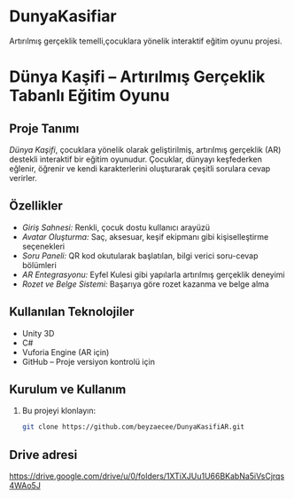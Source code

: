 # DunyaKasifiar
 Artırılmış gerçeklik temelli,çocuklara yönelik interaktif eğitim oyunu projesi.
# Dünya Kaşifi – Artırılmış Gerçeklik Tabanlı Eğitim Oyunu

## Proje Tanımı
*Dünya Kaşifi*, çocuklara yönelik olarak geliştirilmiş, artırılmış gerçeklik (AR) destekli interaktif bir eğitim oyunudur. Çocuklar, dünyayı keşfederken eğlenir, öğrenir ve kendi karakterlerini oluşturarak çeşitli sorulara cevap verirler.

## Özellikler
- *Giriş Sahnesi:* Renkli, çocuk dostu kullanıcı arayüzü
- *Avatar Oluşturma:* Saç, aksesuar, keşif ekipmanı gibi kişiselleştirme seçenekleri
- *Soru Paneli:* QR kod okutularak başlatılan, bilgi verici soru-cevap bölümleri
- *AR Entegrasyonu:* Eyfel Kulesi gibi yapılarla artırılmış gerçeklik deneyimi
- *Rozet ve Belge Sistemi:* Başarıya göre rozet kazanma ve belge alma

## Kullanılan Teknolojiler
- Unity 3D
- C#
- Vuforia Engine (AR için)
- GitHub – Proje versiyon kontrolü için

## Kurulum ve Kullanım
1. Bu projeyi klonlayın:
   ```bash
   git clone https://github.com/beyzaecee/DunyaKasifiAR.git
## Drive adresi
https://drive.google.com/drive/u/0/folders/1XTiXJUu1U66BKabNa5iVsCjrqs4WAo5J
